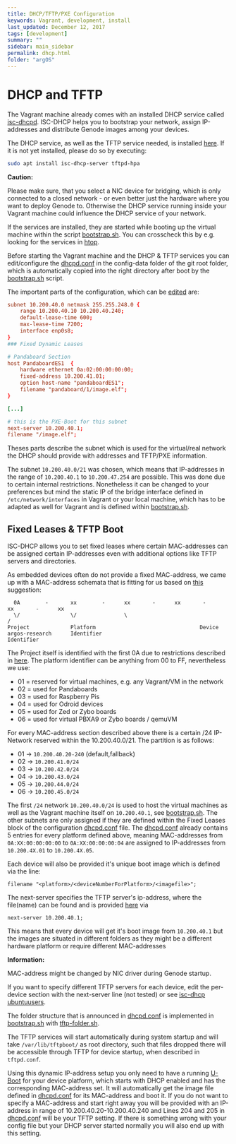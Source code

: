 ```yaml
---
title: DHCP/TFTP/PXE Configuration
keywords: Vagrant, development, install
last_updated: December 12, 2017
tags: [development]
summary: ""
sidebar: main_sidebar
permalink: dhcp.html
folder: "argOS"
---
```


# DHCP and TFTP

The Vagrant machine already comes with an installed DHCP service called [isc-dhcpd](https://wiki.ubuntuusers.de/ISC-DHCPD/).
ISC-DHCP helps you to bootstrap your network, assign IP-addresses and distribute Genode images among your devices.

The DHCP service, as well as the TFTP service needed, is installed [here](install.html#operating-system-on-local-machine).
If it is not yet installed, please do so by executing:
```bash
sudo apt install isc-dhcp-server tftpd-hpa
```

<div class="alert alert-danger">
<p><b>Caution:</b></p>
<p>Please make sure, that you select a NIC device for bridging, which is only connected to a closed network - or even better just the hardware where you want to deploy Genode to. Otherwise the DHCP service running inside your Vagrant machine could influence the DHCP service of your network.</p>
</div>

If the services are installed, they are started while booting up the virtual machine within the script [bootstrap.sh](https://github.com/argos-research/operating-system/blob/d700f0251ab2f1102272c821bb0d67f56ecd09ed/bootstrap.sh).
You can crosscheck this by e.g. looking for the services in [htop](http://hisham.hm/htop/).

Before starting the Vagrant machine and the DHCP & TFTP services you can edit/configure the [dhcpd.conf](https://github.com/argos-research/operating-system/blob/d700f0251ab2f1102272c821bb0d67f56ecd09ed/config-data/dhcpd.conf) in the config-data folder of the git root folder, which is automatically copied into the right directory after boot by the [bootstrap.sh](https://github.com/argos-research/operating-system/blob/d700f0251ab2f1102272c821bb0d67f56ecd09ed/bootstrap.sh) script.

The important parts of the configuration, which can be [edited](https://github.com/argos-research/operating-system/blob/d700f0251ab2f1102272c821bb0d67f56ecd09ed/config-data/dhcpd.conf#L32-L206) are:

```conf
subnet 10.200.40.0 netmask 255.255.248.0 {
	range 10.200.40.10 10.200.40.240;
	default-lease-time 600;
	max-lease-time 7200;
	interface enp0s8;
}
### Fixed Dynamic Leases

# Pandaboard Section
host PandaboardES1  {
	hardware ethernet 0a:02:00:00:00:00;
	fixed-address 10.200.41.01;
	option host-name "pandaboardES1";
	filename "pandaboard/1/image.elf";
}

[...]

# this is the PXE-Boot for this subnet
next-server 10.200.40.1;
filename "/image.elf";
```

Theses parts describe the subnet which is used for the virtual/real network the DHCP should provide with addresses and TFTP/PXE information.

The subnet `10.200.40.0/21` was chosen, which means that IP-addresses in the range of `10.200.40.1` to `10.200.47.254` are possible.
This was done due to certain internal restrictions. Nonetheless it can be changed to your preferences but mind the static IP of the bridge interface defined in `/etc/network/interfaces` in Vagrant or your local machine, which has to be adapted as well for Vagrant and is defined within [bootstrap.sh](https://github.com/argos-research/operating-system/blob/d700f0251ab2f1102272c821bb0d67f56ecd09ed/bootstrap.sh#L15).

## Fixed Leases & TFTP Boot

ISC-DHCP allows you to set fixed leases where certain MAC-addresses can be assigned certain IP-addresses even with additional options like TFTP servers and directories.

As embedded devices often do not provide a fixed MAC-address, we came up with a MAC-address schemata that is fitting for us based on [this](https://serverfault.com/questions/40712/what-range-of-mac-addresses-can-i-safely-use-for-my-virtual-machines) suggestion:

```
  0A        -       xx        -      xx       -      xx       -      xx       -      xx
  \/                \/               \                                                 /
Project             Platform                                 Device
argos-research      Identifier                               Identifier

```

The Project itself is identified with the first 0A due to restrictions described in [here](https://serverfault.com/questions/40712/what-range-of-mac-addresses-can-i-safely-use-for-my-virtual-machines). 
The platform identifier can be anything from 00 to FF, nevertheless we use:
-  01 = reserved for virtual machines, e.g. any Vagrant/VM in the network
-  02 = used for Pandaboards
-  03 = used for Raspberry Pis
-  04 = used for Odroid devices
-  05 = used for Zed or Zybo boards
-  06 = used for virtual PBXA9 or Zybo boards / qemuVM

For every MAC-address section described above there is a certain /24 IP-Network reserved within the 10.200.40.0/21.
The partition is as follows:
-  01 -> `10.200.40.20-240` (default,fallback)
-  02 -> `10.200.41.0/24`
-  03 -> `10.200.42.0/24`
-  04 -> `10.200.43.0/24`
-  05 -> `10.200.44.0/24`
-  06 -> `10.200.45.0/24`

The first `/24` network `10.200.40.0/24` is used to host the virtual machines as well as the Vagrant machine itself on `10.200.40.1`, see [bootstrap.sh](https://github.com/argos-research/operating-system/blob/d700f0251ab2f1102272c821bb0d67f56ecd09ed/bootstrap.sh#L15).
The other subnets are only assigned if they are defined within the Fixed Leases block of the configuration [dhcpd.conf](https://github.com/argos-research/operating-system/blob/d700f0251ab2f1102272c821bb0d67f56ecd09ed/config-data/dhcpd.conf) file.
The [dhcpd.conf](https://github.com/argos-research/operating-system/blob/d700f0251ab2f1102272c821bb0d67f56ecd09ed/config-data/dhcpd.conf) already contains 5 entries for every platform defined above, meaning MAC-addresses from `0A:XX:00:00:00:00` to `0A:XX:00:00:00:04` are assigned to IP-addresses from `10.200.4X.01` to `10.200.4X.05`.

Each device will also be provided it's unique boot image which is defined via the line:

``` filename "<platform>/<deviceNumberForPlatform>/<imagefile>"; ```

The next-server specifies the TFTP server's ip-address, where the file(name) can be found and is provided [here](https://github.com/argos-research/operating-system/blob/d700f0251ab2f1102272c821bb0d67f56ecd09ed/config-data/dhcpd.conf#L204) via

``` next-server 10.200.40.1; ```

This means that every device will get it's boot image from `10.200.40.1` but the images are situated in different folders as they might be a different hardware platform or require different MAC-addresses
<div class="alert alert-info">
<p><b>Information:</b></p><p>MAC-address might be changed by NIC driver during Genode startup.</p>
</div>

If you want to specify different TFTP servers for each device, edit the per-device section with the next-server line (not tested) or see [isc-dhcp ubuntuusers](https://wiki.ubuntuusers.de/ISC-DHCPD/).

The folder structure that is announced in [dhcpd.conf](https://github.com/argos-research/operating-system/blob/d700f0251ab2f1102272c821bb0d67f56ecd09ed/config-data/dhcpd.conf)  is implemented in [bootstrap.sh](https://github.com/argos-research/operating-system/blob/d700f0251ab2f1102272c821bb0d67f56ecd09ed/bootstrap.sh#L19) with [tftp-folder.sh](https://github.com/argos-research/operating-system/blob/d700f0251ab2f1102272c821bb0d67f56ecd09ed/config-data/tftp-folder.sh).

The TFTP services will start automatically during system startup and will take `/var/lib/tftpboot/` as root directory, such that files dropped there will be accessible through TFTP for device startup, when described in `tftpd.conf`.

Using this dynamic IP-address setup you only need to have a running [U-Boot](platforms.html) for your device platform, which starts with DHCP enabled and has the corresponding MAC-address set. It will automatically get the image file defined in [dhcpd.conf](https://github.com/argos-research/operating-system/blob/d700f0251ab2f1102272c821bb0d67f56ecd09ed/config-data/dhcpd.conf) for its MAC-address and boot it.
If you do not want to specify a MAC-address and start right away you will be provided with an IP-address in range of 10.200.40.20-10.200.40.240 and Lines 204 and 205 in [dhcpd.conf](https://github.com/argos-research/operating-system/blob/d700f0251ab2f1102272c821bb0d67f56ecd09ed/config-data/dhcpd.conf) will be your TFTP setting.
If there is something wrong with your config file but your DHCP server started normally you will also end up with this setting.
